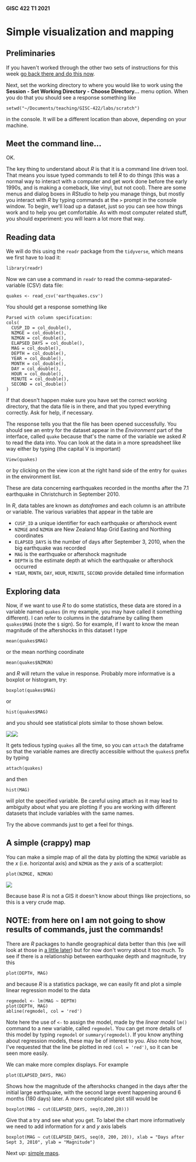 #### GISC 422 T1 2021
# Simple visualization and mapping
## Preliminaries
If you haven't worked through the other two sets of instructions for this week [go back there and do this now](README.md).

Next, set the working directory to where you would like to work using the **Session - Set Working Directory - Choose Directory...** menu option. When you do that you should see a response something like
```
setwd("~/Documents/teaching/GISC-422/labs/scratch")
```
in the console. It will be a different location than above, depending on your machine.

## Meet the command line...
OK.

The key thing to understand about *R* is that it is a command line driven tool. That means you issue typed commands to tell *R* to do things (this was a normal way to interact with a computer and get work done before the early 1990s, and is making a comeback, like vinyl, but not cool). There are some menus and dialog boxes in *RStudio* to help you manage things, but mostly you interact with *R* by typing commands at the `>` prompt in the console window. To begin, we'll load up a dataset, just so you can see how things work and to help you get comfortable. As with most computer related stuff, you should experiment: you will learn a lot more that way.

## Reading data
We will do this using the `readr` package from the `tidyverse`, which means we first have to load it:
```{r}
library(readr)
```
Now we can use a command in `readr` to read the comma-separated-variable (CSV) data file:
```{r}
quakes <- read_csv('earthquakes.csv')
```
You should get a response something like
```
Parsed with column specification:
cols(
  CUSP_ID = col_double(),
  NZMGE = col_double(),
  NZMGN = col_double(),
  ELAPSED_DAYS = col_double(),
  MAG = col_double(),
  DEPTH = col_double(),
  YEAR = col_double(),
  MONTH = col_double(),
  DAY = col_double(),
  HOUR = col_double(),
  MINUTE = col_double(),
  SECOND = col_double()
)
```
If that doesn't happen make sure you have set the correct working directory, that the data file is in there, and that you typed everything correctly. Ask for help, if necessary.

The response tells you that the file has been opened successfully. You should see an entry for the dataset appear in the *Environment* part of the interface, called `quake` because that's the name of the variable we asked *R* to read the data into. You can look at the data in a more spreadsheet like way either by typing (the capital V is important)
```{r}
View(quakes)
```
or by clicking on the view icon at the right hand side of the entry for `quakes` in the environment list.

These are data concerning earthquakes recorded in the months after the 7.1 earthquake in Christchurch in September 2010.

In *R*, data tables are known as *dataframes* and each column is an attribute or variable. The various variables that appear in the table are
+ `CUSP_ID` a unique identifier for each earthquake or aftershock event
+ `NZMGE` and `NZMGN` are New Zealand Map Grid Easting and Northing coordinates
+ `ELAPSED_DAYS` is the number of days after September 3, 2010, when the big earthquake was recorded
+ `MAG` is the earthquake or aftershock magnitude
+ `DEPTH` is the estimate depth at which the earthquake or aftershock occurred
+ `YEAR`, `MONTH`, `DAY`, `HOUR`, `MINUTE`, `SECOND` provide detailed time information

## Exploring data
Now, if we want to use *R* to do some statistics, these data are stored in a variable named `quakes` (in my example, you may have called it something different). I can refer to columns in the dataframe by calling them `quakes$MAG` (note the `$` sign). So for example, if I want to know the mean magnitude of the aftershocks in this dataset I type
```{r}
mean(quakes$MAG)
```
or the mean northing coordinate
```{r}
mean(quakes$NZMGN)
```
and *R* will return the value in response. Probably more informative is a boxplot or histogram, try:
```{r}
boxplot(quakes$MAG)
```
or
```{r}
hist(quakes$MAG)
```
and you should see statistical plots similar to those shown below.

<img src="images/quakes-MAG-boxplot.png"><img src="images/quakes-MAG-hist.png">

It gets tedious typing `quakes` all the time, so you can `attach` the dataframe so that the variable names are directly accessible without the `quakes$` prefix by typing
```{r}
attach(quakes)
```
and then
```{r}
hist(MAG)
```
will plot the specified variable. Be careful using attach as it may lead to ambiguity about what you are plotting if you are working with different datasets that include variables with the same names.

Try the above commands just to get a feel for things.

## A simple (crappy) map
You can make a simple map of all the data by plotting the `NZMGE` variable as the *x* (i.e. horizontal axis) and `NZMGN` as the *y* axis of a scatterplot:
```{r}
plot(NZMGE, NZMGN)
```
<img src="images/quakes-NZMGE-NZMGN-plot.png">

Because base *R* is not a GIS it doesn't know about things like projections, so this is a very crude map.

## **NOTE: from here on I am not going to show results of commands, just the commands!**

There are *R* packages to handle geographical data better than this (we will look at those in [a little later](04-simple-maps.md)) but for now don't worry about it too much. To see if there is a relationship between earthquake depth and magnitude, try this
```{r}
plot(DEPTH, MAG)
```
and because *R* is a statistics package, we can easily fit and plot a simple linear regression model to the data
```{r}
regmodel <- lm(MAG ~ DEPTH)
plot(DEPTH, MAG)
abline(regmodel, col = 'red')
```
Note here the use of `<-` to assign the model, made by the *linear model* `lm()` command to a new variable, called `regmodel`. You can get more details of this model by typing `regmodel` or `summary(regmodel)`. If you know anything about regression models, these may be of interest to you. Also note how, I've requested that the line be plotted in red `(col = 'red')`, so it can be seen more easily.

We can make more complex displays. For example
```{r}
plot(ELAPSED_DAYS, MAG)
```
Shows how the magnitude of the aftershocks changed in the days after the initial large earthquake, with the second large event happening around 6 months (180 days) later. A more complicated plot still would be
```{r}
boxplot(MAG ~ cut(ELAPSED_DAYS, seq(0,200,20)))
```
Give that a try and see what you get. To label the chart more informatively we need to add information for *x* and *y* axis labels
```{r}
boxplot(MAG ~ cut(ELAPSED_DAYS, seq(0, 200, 20)), xlab = "Days after Sept 3, 2010", ylab = "Magnitude")
```
Next up: [simple maps](04-simple-maps.md).
